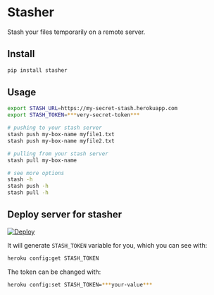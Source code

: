 # Stasher

Stash your files temporarily on a remote server.

## Install

```sh
pip install stasher
```


## Usage

```sh
export STASH_URL=https://my-secret-stash.herokuapp.com
export STASH_TOKEN=***very-secret-token***

# pushing to your stash server
stash push my-box-name myfile1.txt
stash push my-box-name myfile2.txt

# pulling from your stash server
stash pull my-box-name

# see more options
stash -h
stash push -h
stash pull -h
```

## Deploy server for stasher

[![Deploy](https://www.herokucdn.com/deploy/button.svg)](https://heroku.com/deploy?template=https://github.com/andreif/stasher)

It will generate `STASH_TOKEN` variable for you, which you can see with:

```sh
heroku config:get STASH_TOKEN
```

The token can be changed with:

```sh
heroku config:set STASH_TOKEN=***your-value***
```
